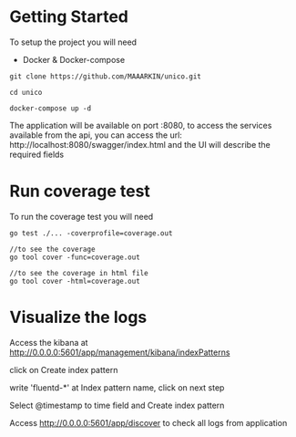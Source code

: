# Getting Started

To setup the project you will need

- Docker & Docker-compose

```shellscript
git clone https://github.com/MAAARKIN/unico.git

cd unico

docker-compose up -d
```

The application will be available on port :8080, to access the services available from the api, you can access the url: http://localhost:8080/swagger/index.html and the UI will describe the required fields

# Run coverage test

To run the coverage test you will need

```shellscript
go test ./... -coverprofile=coverage.out

//to see the coverage
go tool cover -func=coverage.out

//to see the coverage in html file
go tool cover -html=coverage.out
```

# Visualize the logs

Access the kibana at http://0.0.0.0:5601/app/management/kibana/indexPatterns

click on Create index pattern

write 'fluentd-*' at Index pattern name, click on next step

Select @timestamp to time field and Create index pattern

Access http://0.0.0.0:5601/app/discover to check all logs from application